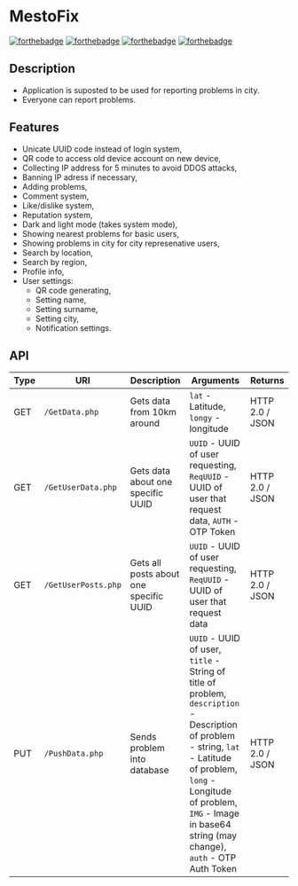 # MestoFix

[![forthebadge](https://forthebadge.com/images/badges/built-for-android.svg)](https://forthebadge.com) [![forthebadge](https://forthebadge.com/images/badges/ctrl-c-ctrl-v.svg)](https://forthebadge.com) [![forthebadge](https://forthebadge.com/images/badges/it-works-why.svg)](https://forthebadge.com) [![forthebadge](https://forthebadge.com/images/badges/made-with-c-sharp.svg)](https://forthebadge.com) 

## Description
* Application is suposted to be used for reporting problems in city.
* Everyone can report problems.

## Features
* Unicate UUID code instead of login system,
* QR code to access old device account on new device,
* Collecting IP address for 5 minutes to avoid DDOS attacks,
* Banning IP adress if necessary,
* Adding problems,
* Comment system,
* Like/dislike system,
* Reputation system,
* Dark and light mode (takes system mode),
* Showing nearest problems for basic users,
* Showing problems in city for city represenative users,
* Search by location,
* Search by region,
* Profile info,
* User settings:
   * QR code generating,
   * Setting name,
   * Setting surname,
   * Setting city,
   * Notification settings.

## API
|Type|URI|Description|Arguments|Returns|
|--|--|--|--|--|
|GET|`/GetData.php`|Gets data from 10km around|`lat` - Latitude, `longy` - longitude|HTTP 2.0 / JSON|
|GET|`/GetUserData.php`|Gets data about one specific UUID|`UUID` - UUID of user requesting, `ReqUUID` - UUID of user that request data, `AUTH` - OTP Token|HTTP 2.0 / JSON |
|GET|`/GetUserPosts.php`|Gets all posts about one specific UUID|`UUID` - UUID of user requesting, `ReqUUID` - UUID of user that request data|HTTP 2.0 / JSON|
|PUT|`/PushData.php`|Sends problem into database|`UUID` - UUID of user, `title` - String of title of problem, `description` - Description of problem - string, `lat` - Latitude of problem, `long` - Longitude of problem, `IMG` - Image in base64 string (may change), `auth` - OTP Auth Token |HTTP 2.0 / JSON|

